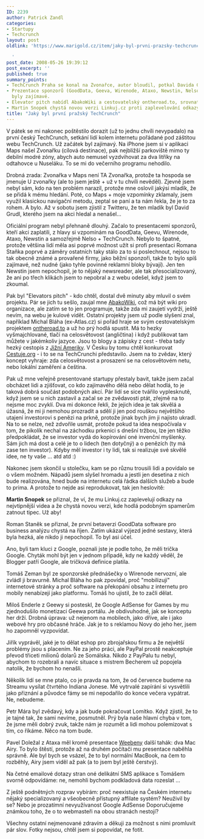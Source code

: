 ```yaml
---
ID: 2239
author: Patrick Zandl
categories:
- Startupy
- Techcrunch
layout: post
oldlink: 'https://www.marigold.cz/item/jaky-byl-prvni-prazsky-techcrunch

  '
post_date: 2008-05-26 19:39:12
post_excerpt: ''
published: true
summary_points:
- TechCrunch Praha se konal na Zvonařce, autor bloudil, potkal Davida Grudla.
- Prezentace sponzorů (GoodData, Geeva, Wirenode, Ataxo, Newstin, Nelso, TechCrunch)
  byly zajímavé.
- Elevator pitch nabídl AbakoWiki a cestovatelský ontheroad.to, srovnatelný s Cestuje.org.
- Martin Snopek chystá novou verzi Linkuj.cz proti zaplevelování odkazy.
title: "Jaký byl první pražský TechCrunch"
---
```


V pátek se mi nakonec poštěstilo dorazit (už to jednu chvíli nevypadalo) na první český TechCrunch, setkání lidí kolem internetu pořádané pod záštitou webu TechCrunch. Už začátek byl zajímavý. Na iPhone jsem si v aplikaci Maps našel Zvonařku (cílová destinace), pak nejbližší parkoviště mimo ty debilní modré zóny, abych auto nemusel vyzdvihovat za dva litříky na odtahovce u Nuseláku. To se mi do večerního programu nehodilo. 

Drobná zrada: Zvonařka v Maps není TA Zvonařka, protože ta hospoda se jmenuje U zvonařky (ale to jsem ještě + už v tu chvíli nevěděl). Zjevně jsem nebyl sám, kdo na ten problém narazil, protože mne oslovil jakýsi mladík, že se přidá k mému hledání. Poté, co Maps + moje vzpomínky zklamaly, jsem využil klasickou navigační metodu, zeptal se paní a ta nám řekla, že je to za rohem. A bylo. Až v sobotu jsem zjistil z Twitteru, že ten mladík byl David Grudl, kterého jsem na akci hledal a nenašel...

Oficiální program nebyl přehnaně dlouhý. Začalo to presentacemi sponzorů, kteří akci zaplatili, z hlavy si vzpomínám na GoodData, Geevu, Wirenode, Ataxo, Newstin a samozřejmě Nelso + TechCrunch. Nebylo to špatné, protože většina lidí měla asi poprvé možnost užít si profi presentaci Romana Staňka poprvé a záměry ostatních taky stálo za to si poslechnout, nejsou to tak obecně známé a provařené firmy, jako běžní sponzoři, takže to bylo spíš zajímavé, než nudné (jako tyhle povinné reklamní bloky bývají). Jen ten Newstin jsem nepochopil, je to nějaký newsreader, ale tak přesocializovaný, že ani po třech klikách jsem to nepobral a z webu odešel, když jsem to zkoumal. 

Pak byl "Elevators pitch" - kdo chtěl, dostal dvě minuty aby mluvil o svém projektu. Pár se jich tu sešlo, zaujal mne <a href="http://www.abakowiki.cz/">AbakoWiki</a>, což má být wiki pro organizace, ale zatím se to jen programuje, takže zda mi zaujetí vydrží, ještě nevím, na webu je kulové vidět. Ostatní projekty jsem už podle slyšení znal, například Michal Bláha (ex-Atlas.cz) si pořád hraje se svým cestovatelským projektem  <a href="http://www.ontheroad.to">ontheroad.to</a> a už ho prý hodlá spustit. Má to hezky vyšmajchlované, tlačí na celosvětovost (angličtina) i když publikovat tam můžete v jakémkoliv jazyce. Jsou to blogy a zápisky z cest - třeba tady hezký cestopis z <a href="http://pavlis.ontheroad.to/">Jižní Ameriky</a>. V Česku by tomu chtěl konkurovat <a href="http://cestuje.org">Cestuje.org</a> - i to se na TechCrunchi představilo. Jsem na to zvědav, který koncept vyhraje: zda celosvětovost a prosazení se na celosvětovém netu, nebo lokální zaměření a čeština. 

Pak už mne veřejně presentované startupy přestaly bavit, takže jsem začal obcházet lidi a zjišťovat, co kdo zajímavého dělá nebo dělat hodlá, to je taková dobrá součást podobných akcí. Pár lidí se sice tvářilo vyplesknutě, když jsem se u nich zastavil a začal se ze zvědavosti ptát, zřejmě na to nejsme moc zvyklí. Dva mi dokonce řekli, že jejich idea je tak skvělá a úžasná, že mi ji nemohou prozradit a sdělí ji jen pod rouškou největšího utajení investorovi s penězi na prkně, protože jinak bych jim ji najisto ukradl. Na to se nelze, než zdvořile usmát, protože pokud ta idea nespočívala v tom, že pikolík nechal na záchodku prkenici s dnešní tržbou, lze jen těžko předpokládat, že se investor vydá do kopírování oné invenční myšlenky. Sám jich má dost a celé je to o lidech (ten dotyčný) a o penězích (ty má zase ten investor). Kdyby měl investor i ty lidi, tak si realizuje své skvělé idee, ne ty vaše ... atd atd :)

Nakonec jsem skončil u stolečku, kam se po různu trousili lidi a povídalo se o všem možném. Nápadů jsem slyšel hromadu a jestli jen desetina z nich bude realizována, hned bude na internetu celá řádka dalších služeb a bude to prima. A protože to nejde asi reprodukovat, tak jen heslovitě:

<strong>Martin Snopek</strong> se přiznal, že ví, že mu Linkuj.cz zaplevelují odkazy na nejvtipnější videa a že chystá novou verzi, kde hodlá podobným spamerům zatnout tipec. Už aby!

Roman Staněk se přiznal, že první betaverzi GoodData software pro business analýzu chystá na říjen. Zatím ukázal výjezd jedné sestavy, která byla hezká, ale nikdo ji nepochopil. To byl asi účel.

Ano, byli tam kluci z Google, poznali jste je podle toho, že měli trička Google. Chyták mohl být jen v jednom případě, kdy ne každý věděl, že Blogger patří Google, ale tričková definice platila. 

Tomáš Zeman byl ze sponzorské přednášečky o Wirenode nervozní, ale zvládl ji bravurně. Michal Bláha ho pak zpovídal, proč "mobilizují" internetové stránky a proč software na překopání obsahu z internetu pro mobily nenabízejí jako platformu. Tomáš ho ujistil, že to začli dělat. 

Miloš Enderle z Geewy si posteskl, že Google AdSense for Games by mu zjednodušilo monetizaci Geewa portálu. Je obdivuhodné, jak se konceptu her drží. Drobná úprava: už nejenom na mobilech, jako dříve, ale i jako webové hry pro občasné hráče. Jak je to s reklamou Novy do jeho her, jsem ho zapomněl vyzpovídat.

Jiřík vyprávěl, jaké je to dělat eshop pro zbrojařskou firmu a že největší problémy jsou s placením. Ne za jeho práci, ale PayPal prostě neakceptuje převod třiceti milionů dolarů ze Somálska. Nikdo z PayPalu tu nebyl, abychom to rozebrali a navíc situace s mistrem Becherem už popojela natolik, že bychom ho nenašli. 

Několik lidí se mne ptalo, co je pravda na tom, že od července budeme na Streamu vysílat čtvrtého Indiana Jonese. Mé vytrvalé zapírání si vysvětlili jako přiznání a původce fámy se mi nepodařilo do konce večera vypátrat. Ne, nebudeme.

Petr Mára byl zvědavý, kdy a jak bude pokračovat Lomítko. Když zjistil, že to je tajné tak, že sami nevíme, posmutněl. Prý byla naše hlavní chyba v tom, že jsme měli dobrý zvuk, takže nám je rozumět a lidi mohou polemizovat s tím, co říkáme. Něco na tom bude. 

Pavel Doležal z Ataxa měl kromě presentace <a href="http://www.webeena.cz/">Weebeny</a> další tahák: dva Mac Airy. To bylo štěstí, protože až na druhém počítači mu presentace naběhla správně. Ale byl bych se vsázel, že to byl normální MacBook, na čem to rozběhly, Airy jsem viděl až pak (a to jsem byl ještě čerstvý). 

Na četné emailové dotazy stran oné delikátní SMS aplikace s Tomášem svorně odpovídáme: ne, nemohli bychom podkladová data rozeslat ...

Z ještě podnětných rozprav vybírám: proč neexistuje na Českém internetu nějaký specializovaný a všeobecně přístupný affilate systém? Neuživil by se? Nebo je prozatímní nevyužívanost Google AdSense Doporučujeme známkou toho, že o to webmasteři na obou stranách nestojí?

Všechny ostatní nejmenované zdravím a děkuji za možnost s nimi promluvit pár slov. Fotky nejsou, chtěl jsem si popovídat, ne fotit.